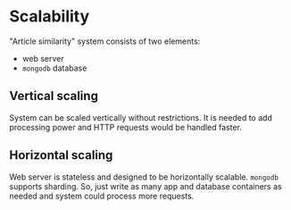 # Scalability

"Article similarity" system consists of two elements:
- web server
- `mongodb` database

## Vertical scaling

System can be scaled vertically without restrictions. It is needed to add processing power and HTTP requests 
would be handled faster.

## Horizontal scaling

Web server is stateless and designed to be horizontally scalable. `mongodb` supports sharding. So, just write as many
app and database containers as needed and system could process more requests.
